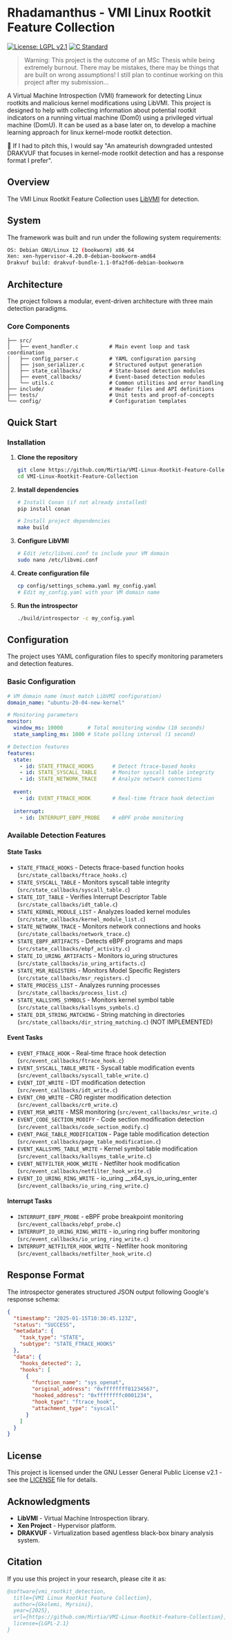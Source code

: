 # Rhadamanthus - VMI Linux Rootkit Feature Collection

[![License: LGPL v2.1](https://img.shields.io/badge/License-LGPL%20v2.1-blue.svg)](https://www.gnu.org/licenses/lgpl-2.1)
[![C Standard](https://img.shields.io/badge/C%20Standard-C99-blue.svg)](https://en.wikipedia.org/wiki/C99)

> Warning: This project is the outcome of an MSc Thesis while being extremely burnout. There may be mistakes, there may be things that are built on wrong assumptions! I still plan to continue working on this project after my submission...

A Virtual Machine Introspection (VMI) framework for detecting Linux rootkits and malicious kernel modifications using LibVMI. This project is designed to help with collecting information about potential rootkit indicators on a running virtual machine (Dom0) using a privileged virtual machine (DomU). It can be used as a base later on, to develop a machine learning approach for linux kernel-mode rootkit detection.

🤔 If I had to pitch this, I would say "An amateurish downgraded untested DRAKVUF that focuses in kernel-mode rootkit detection and has a response format I prefer".

## Overview

The VMI Linux Rootkit Feature Collection uses [LibVMI](https://libvmi.com/) for detection.

## System

The framework was built and run under the following system requirements:
```sh
OS: Debian GNU/Linux 12 (bookworm) x86_64
Xen: xen-hypervisor-4.20.0-debian-bookworm-amd64
Drakvuf build: drakvuf-bundle-1.1-0fa2fd6-debian-bookworm
```

## Architecture

The project follows a modular, event-driven architecture with three main detection paradigms.

### Core Components

```
├── src/
│   ├── event_handler.c          # Main event loop and task coordination
│   ├── config_parser.c          # YAML configuration parsing
│   ├── json_serializer.c        # Structured output generation
│   ├── state_callbacks/         # State-based detection modules
│   ├── event_callbacks/         # Event-based detection modules
│   └── utils.c                  # Common utilities and error handling
├── include/                     # Header files and API definitions
├── tests/                       # Unit tests and proof-of-concepts
└── config/                      # Configuration templates
```

## Quick Start

### Installation

1. **Clone the repository**
   ```bash
   git clone https://github.com/Mirtia/VMI-Linux-Rootkit-Feature-Collection.git
   cd VMI-Linux-Rootkit-Feature-Collection
   ```

2. **Install dependencies**
   ```bash
   # Install Conan (if not already installed)
   pip install conan

   # Install project dependencies
   make build
   ```

3. **Configure LibVMI**
   ```bash
   # Edit /etc/libvmi.conf to include your VM domain
   sudo nano /etc/libvmi.conf
   ```

4. **Create configuration file**
   ```bash
   cp config/settings_schema.yaml my_config.yaml
   # Edit my_config.yaml with your VM domain name
   ```

5. **Run the introspector**
   ```bash
   ./build/introspector -c my_config.yaml
   ```

## Configuration

The project uses YAML configuration files to specify monitoring parameters and detection features.

### Basic Configuration

```yaml
# VM domain name (must match LibVMI configuration)
domain_name: "ubuntu-20-04-new-kernel"

# Monitoring parameters
monitor:
  window_ms: 10000        # Total monitoring window (10 seconds)
  state_sampling_ms: 1000 # State polling interval (1 second)

# Detection features
features:
  state:
    - id: STATE_FTRACE_HOOKS      # Detect ftrace-based hooks
    - id: STATE_SYSCALL_TABLE     # Monitor syscall table integrity
    - id: STATE_NETWORK_TRACE     # Analyze network connections
  
  event:
    - id: EVENT_FTRACE_HOOK       # Real-time ftrace hook detection
  
  interrupt:
    - id: INTERRUPT_EBPF_PROBE    # eBPF probe monitoring
```

### Available Detection Features

#### State Tasks
- `STATE_FTRACE_HOOKS` - Detects ftrace-based function hooks (`src/state_callbacks/ftrace_hooks.c`)
- `STATE_SYSCALL_TABLE` - Monitors syscall table integrity (`src/state_callbacks/syscall_table.c`)
- `STATE_IDT_TABLE` - Verifies Interrupt Descriptor Table (`src/state_callbacks/idt_table.c`)
- `STATE_KERNEL_MODULE_LIST` - Analyzes loaded kernel modules (`src/state_callbacks/kernel_module_list.c`)
- `STATE_NETWORK_TRACE` - Monitors network connections and hooks (`src/state_callbacks/network_trace.c`)
- `STATE_EBPF_ARTIFACTS` - Detects eBPF programs and maps (`src/state_callbacks/ebpf_activity.c`)
- `STATE_IO_URING_ARTIFACTS` - Monitors io_uring structures (`src/state_callbacks/io_uring_artifacts.c`)
- `STATE_MSR_REGISTERS` - Monitors Model Specific Registers (`src/state_callbacks/msr_registers.c`)
- `STATE_PROCESS_LIST` - Analyzes running processes (`src/state_callbacks/process_list.c`)
- `STATE_KALLSYMS_SYMBOLS` - Monitors kernel symbol table (`src/state_callbacks/kallsyms_symbols.c`)
- `STATE_DIR_STRING_MATCHING` - String matching in directories (`src/state_callbacks/dir_string_matching.c`) (NOT IMPLEMENTED)

#### Event Tasks
- `EVENT_FTRACE_HOOK` - Real-time ftrace hook detection (`src/event_callbacks/ftrace_hook.c`)
- `EVENT_SYSCALL_TABLE_WRITE` - Syscall table modification events (`src/event_callbacks/syscall_table_write.c`)
- `EVENT_IDT_WRITE` - IDT modification detection (`src/event_callbacks/idt_write.c`)
- `EVENT_CR0_WRITE` - CR0 register modification detection (`src/event_callbacks/cr0_write.c`)
- `EVENT_MSR_WRITE` - MSR monitoring (`src/event_callbacks/msr_write.c`)
- `EVENT_CODE_SECTION_MODIFY` - Code section modification detection (`src/event_callbacks/code_section_modify.c`)
- `EVENT_PAGE_TABLE_MODIFICATION` - Page table modification detection (`src/event_callbacks/page_table_modification.c`)
- `EVENT_KALLSYMS_TABLE_WRITE` - Kernel symbol table modification (`src/event_callbacks/kallsyms_table_write.c`)
- `EVENT_NETFILTER_HOOK_WRITE` - Netfilter hook modification (`src/event_callbacks/netfilter_hook_write.c`)
- `EVENT_IO_URING_RING_WRITE` - io_uring __x64_sys_io_uring_enter (`src/event_callbacks/io_uring_ring_write.c`)

#### Interrupt Tasks
- `INTERRUPT_EBPF_PROBE` - eBPF probe breakpoint monitoring (`src/event_callbacks/ebpf_probe.c`)
- `INTERRUPT_IO_URING_RING_WRITE` - io_uring ring buffer monitoring (`src/event_callbacks/io_uring_ring_write.c`)
- `INTERRUPT_NETFILTER_HOOK_WRITE` - Netfilter hook monitoring (`src/event_callbacks/netfilter_hook_write.c`)

## Response Format

The introspector generates structured JSON output following Google's response schema:

```json
{
  "timestamp": "2025-01-15T10:30:45.123Z",
  "status": "SUCCESS",
  "metadata": {
    "task_type": "STATE",
    "subtype": "STATE_FTRACE_HOOKS"
  },
  "data": {
    "hooks_detected": 2,
    "hooks": [
      {
        "function_name": "sys_openat",
        "original_address": "0xffffffff81234567",
        "hooked_address": "0xffffffffc0001234",
        "hook_type": "ftrace_hook",
        "attachment_type": "syscall"
      }
    ]
  }
}
```

## License

This project is licensed under the GNU Lesser General Public License v2.1 - see the [LICENSE](LICENSE) file for details.

## Acknowledgments

- **LibVMI** - Virtual Machine Introspection library.
- **Xen Project** - Hypervisor platform.
- **DRAKVUF** - Virtualization based agentless black-box binary analysis system.

## Citation

If you use this project in your research, please cite it as:

```bibtex
@software{vmi_rootkit_detection,
  title={VMI Linux Rootkit Feature Collection},
  author={Gkolemi, Myrsini},
  year={2025},
  url={https://github.com/Mirtia/VMI-Linux-Rootkit-Feature-Collection},
  license={LGPL-2.1}
}
```
